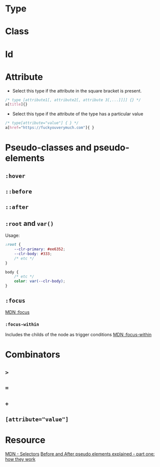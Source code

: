 # Type
# Class
# Id
# Attribute
- Select this type if the attribute in the square bracket is present.
```css
/* type [attribute1[, attribute2[, attribute 3[,...]]]] {} */
a[title]{}
```
- Select this type if the attribute of the type has a particular value
```css
/* type[attribute="value"] { } */
a[href="https://fuckyouverymuch.com"]{ }
```
# Pseudo-classes and pseudo-elements
## ```:hover```
## ```::before```
## ```::after```
## ```:root``` and ```var()```
Usage:
```css
:root {
    --clr-primary: #ee6352;
    --clr-body: #333;
    /* etc */
}

body {
    /* etc */
    color: var(--clr-body);
}

```
## ```:focus```
[MDN :focus](https://developer.mozilla.org/en-US/docs/Web/CSS/:focus)
### ```:focus-within```
Includes the childs of the node as trigger conditions
[MDN :focus-within](https://developer.mozilla.org/en-US/docs/Web/CSS/:focus-within)

# Combinators
## ```>```
## ```=```
## ```+```
## ```[attribute="value"]```
# Resource
[MDN - Selectors](https://developer.mozilla.org/en-US/docs/Learn/CSS/Building_blocks/Selectors)
[Before and After pseudo elements explained - part one: how they work](https://www.youtube.com/watch?v=zGiirUiWslI)